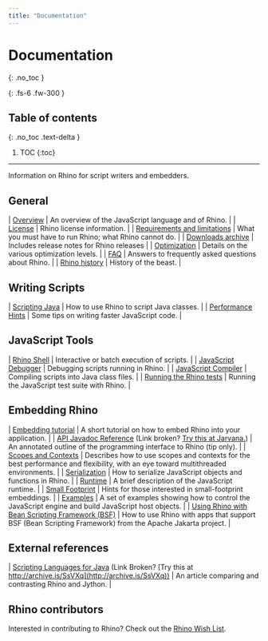 ```yaml
---
title: "Documentation"
---
```

# Documentation
{: .no_toc }

{: .fs-6 .fw-300 }

## Table of contents
{: .no_toc .text-delta }

1. TOC
{:toc}

---
Information on Rhino for script writers and embedders.

## General

|  [Overview](/docs/overview)  |  An overview of the JavaScript language and of Rhino.  |
|  [License](/docs/license)  |  Rhino license information.  |
|  [Requirements and limitations](/docs/requirements_and_limitations)  |  What you must have to run Rhino; what Rhino cannot do.  |
|  [Downloads archive](/docs/downloads_archive)  |  Includes release notes for Rhino releases  |
|  [Optimization](/docs/optimization)  |  Details on the various optimization levels.  |
|  [FAQ](/docs/faq)  |  Answers to frequently asked questions about Rhino.  |
|  [Rhino history](/docs/history)  |  History of the beast.  |

## Writing Scripts

|  [Scripting Java](/tutorials/scripting_java)  |  How to use Rhino to script Java classes.  |
|  [Performance Hints](/docs/performance)  |  Some tips on writing faster JavaScript code.  |

## JavaScript Tools

|  [Rhino Shell](/tools/shell)  |  Interactive or batch execution of scripts.  |
|  [JavaScript Debugger](/tools/debugger)  |  Debugging scripts running in Rhino.  |
|  [JavaScript Compiler](/tools/javascript_compiler)  |  Compiling scripts into Java class files.  |
|  [Running the Rhino tests](/docs/running_the_rhino_tests)  |  Running the JavaScript test suite with Rhino.  |

## Embedding Rhino

|  [Embedding tutorial](/tutorials/embedding_tutorial)  |  A short tutorial on how to embed Rhino into your application.  |
|  [API Javadoc Reference](/javadocs/index.html) (Link broken?  [Try this at Jarvana.](http://www.jarvana.com/jarvana/view/org/mozilla/rhino/1.7R3/rhino-1.7R3-javadoc.jar!/index.html))  |  An annotated outline of the programming interface to Rhino (tip only).  |
|  [Scopes and Contexts](/docs/scopes_and_contexts)  |  Describes how to use scopes and contexts for the best performance and flexibility, with an eye toward multithreaded environments.  |
|  [Serialization](/docs/serialization)  |  How to serialize JavaScript objects and functions in Rhino.  |
|  [Runtime](/docs/runtime)  |  A brief description of the JavaScript runtime.  |
|  [Small Footprint](/docs/footprint)  |  Hints for those interested in small-footprint embeddings.  |
|  [Examples](/docs/examples)  |  A set of examples showing how to control the JavaScript engine and build JavaScript host objects.  |
|  [Using Rhino with Bean Scripting Framework (BSF)](/docs/bsf)  |  How to use Rhino with apps that support BSF (Bean Scripting Framework) from the Apache Jakarta project.  |

## External references

|  [Scripting Languages for Java](http://www.ociweb.com/jnb/archive/jnbMar2001.html) (Link Broken? [Try this at http://archive.is/SsVXq](http://archive.is/SsVXq))  |  An article comparing and contrasting Rhino and Jython.  |

## Rhino contributors

Interested in contributing to Rhino? Check out the [Rhino Wish List](/docs/rhino_wish_list).